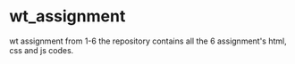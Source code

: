 # wt_assignment
wt assignment from 1-6
the repository contains all the 6 assignment's html, css and js codes.
